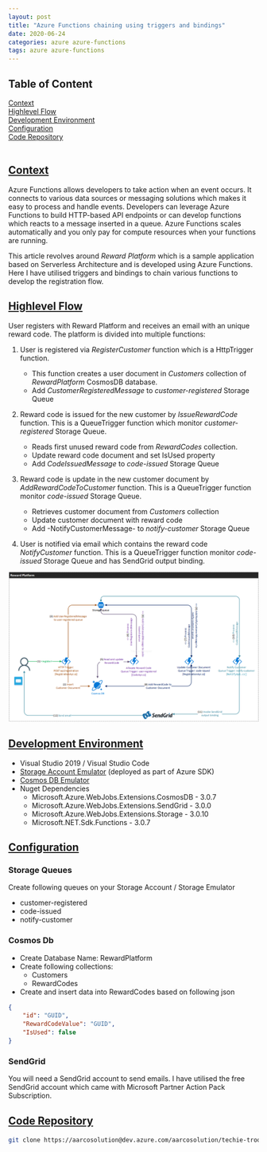 ```yaml
---
layout: post
title: "Azure Functions chaining using triggers and bindings"
date: 2020-06-24
categories: azure azure-functions
tags: azure azure-functions
---
```

## Table of Content
[Context](#context)<br>
[Highlevel Flow](#highlevel-flow)<br>
[Development Environment](#development-environment)<br>
[Configuration](#configuration)<br>
[Code Repository](#code-repository)<br><br>

## <a href="#context">Context</a>
Azure Functions allows developers to take action when an event occurs. It connects to various data sources or messaging solutions which makes it easy to process and handle events. Developers can leverage Azure Functions to build HTTP-based API endpoints or can develop functions which reacts to a message inserted in a queue. Azure Functions scales automatically and you only pay for compute resources when your functions are running. 


This article revolves around _Reward Platform_ which is a sample application based on Serverless Architecture and is developed using Azure Functions. Here I have utilised triggers and bindings to chain various functions to develop the registration flow.

## <a href="#highlevel-flow">Highlevel Flow</a>
User registers with Reward Platform and receives an email with an unique reward code. The platform is divided into multiple functions:

1. User is registered via _RegisterCustomer_ function which is a HttpTrigger function. 
   -  This function creates a user document in _Customers_ collection of _RewardPlatform_ CosmosDB database.
   - Add _CustomerRegisteredMessage_ to _customer-registered_ Storage Queue

2. Reward code is issued for the new customer by _IssueRewardCode_ function. This is a QueueTrigger function which monitor _customer-registered_ Storage Queue.
   - Reads first unused reward code from _RewardCodes_ collection.
   - Update reward code document and set IsUsed property
   - Add _CodeIssuedMessage_ to _code-issued_ Storage Queue

3. Reward code is update in the new customer document by _AddRewardCodeToCustomer_ function. This is a QueueTrigger function monitor _code-issued_ Storage Queue.
   - Retrieves customer document from _Customers_ collection
   - Update customer document with reward code
   - Add -NotifyCustomerMessage- to _notify-customer_ Storage Queue

3. User is notified via email which contains the reward code _NotifyCustomer_ function. This is a QueueTrigger function monitor _code-issued_ Storage Queue and has SendGrid output binding.

![reward-platform-highlevel.png](/assets/images/reward-platform-highlevel.png)

## <a href="#development-environment">Development Environment</a>
- Visual Studio 2019 / Visual Studio Code
- [Storage Account Emulator](https://azure.microsoft.com/downloads/) (deployed as part of Azure SDK)
- [Cosmos DB Emulator](https://aka.ms/cosmosdb-emulator)
- Nuget Dependencies
   - Microsoft.Azure.WebJobs.Extensions.CosmosDB - 3.0.7
   - Microsoft.Azure.WebJobs.Extensions.SendGrid - 3.0.0
   - Microsoft.Azure.WebJobs.Extensions.Storage - 3.0.10
   - Microsoft.NET.Sdk.Functions - 3.0.7

## <a href="#configuration">Configuration</a>
### Storage Queues
Create following queues on your Storage Account / Storage Emulator
- customer-registered
- code-issued
- notify-customer

 ### Cosmos Db
- Create Database Name: RewardPlatform
- Create following collections:
  - Customers
  - RewardCodes
- Create and insert data into RewardCodes based on following json
```json
{
    "id": "GUID",
    "RewardCodeValue": "GUID",
    "IsUsed": false
}
```

### SendGrid

You will need a SendGrid account to send emails. I have utilised the free SendGrid account which came with Microsoft Partner Action Pack Subscription. 

## <a href="#code-repository">Code Repository</a>
```bash
git clone https://aarcosolution@dev.azure.com/aarcosolution/techie-trooper/_git/reward-platform
```